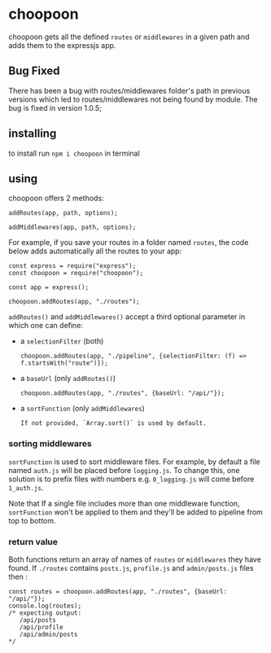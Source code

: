 # choopoon

choopoon gets all the defined `routes` or `middlewares` in a given path and adds them to the expressjs app.

## Bug Fixed

There has been a bug with routes/middlewares folder's path in previous versions which led to routes/middlewares not being found by module. The bug is fixed in version 1.0.5;

## installing

to install run `npm i choopoon` in terminal

## using

choopoon offers 2 methods:

    addRoutes(app, path, options);

    addMiddlewares(app, path, options);

For example, if you save your routes in a folder named `routes`, the code below adds automatically all the routes to your app:

    const express = require("express");
    const choopoon = require("choopoon");

    const app = express();

    choopoon.addRoutes(app, "./routes");

`addRoutes()` and `addMiddlewares()` accept a third optional parameter in which one can define:

- a `selectionFilter` (both)

      choopoon.addRoutes(app, "./pipeline", {selectionFilter: (f) => f.startsWith("route")});

- a `baseUrl` (only `addRoutes()`)

      choopoon.addRoutes(app, "./routes", {baseUrl: "/api/"});

- a `sortFunction` (only `addMiddlewares`)

      If not provided, `Array.sort()` is used by default.

### sorting middlewares

`sortFunction` is used to sort middleware files. For example, by default a file named `auth.js` will be placed before `logging.js`. To change this, one solution is to prefix files with numbers e.g. `0_logging.js` will come before `1_auth.js`.

Note that If a single file includes more than one middleware function, `sortFunction` won't be applied to them and they'll be added to pipeline from top to bottom.

### return value

Both functions return an array of names of `routes` or `middlewares` they have found.
If `./routes` contains `posts.js`, `profile.js` and `admin/posts.js` files then :

    const routes = choopoon.addRoutes(app, "./routes", {baseUrl: "/api/"});
    console.log(routes);
    /* expecting output:
       /api/posts
       /api/profile
       /api/admin/posts
    */
